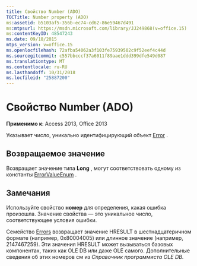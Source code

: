 ```yaml
---
title: Свойство Number (ADO)
TOCTitle: Number property (ADO)
ms:assetid: b5103af5-356b-ec74-cd62-86e59467d491
ms:mtpsurl: https://msdn.microsoft.com/library/JJ249868(v=office.15)
ms:contentKeyID: 48547243
ms.date: 09/18/2015
mtps_version: v=office.15
ms.openlocfilehash: 72afba54062a3f103fe75939502c9f52eef4c44d
ms.sourcegitcommit: c557bbcccf37a6011f89aae1ddd399dfe549d087
ms.translationtype: MT
ms.contentlocale: ru-RU
ms.lasthandoff: 10/31/2018
ms.locfileid: "25887200"
---
```

# <a name="number-property-ado"></a>Свойство Number (ADO)


**Применимо к**: Access 2013, Office 2013

Указывает число, уникально идентифицирующий объект [Error](error-object-ado.md) .

## <a name="return-value"></a>Возвращаемое значение

Возвращает значение типа **Long** , могут соответствовать одному из константы [ErrorValueEnum](errorvalueenum.md) .

## <a name="remarks"></a>Замечания

Используйте свойство **номер** для определения, какая ошибка произошла. Значение свойства — это уникальное число, соответствующее условия ошибки.

Семейство [Errors](errors-collection-ado.md) возвращает значение HRESULT в шестнадцатеричном формате (например, 0x80004005) или длинное значение (например, 2147467259). Эти значения HRESULT может вызываться базовых компонентах, таких как OLE DB или даже OLE самого. Дополнительные сведения об этих номеров см из *Справочник программиста OLE DB.*

